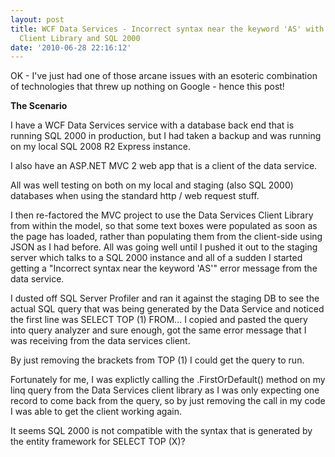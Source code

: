 ```yaml
---
layout: post
title: WCF Data Services - Incorrect syntax near the keyword 'AS' with the Data Services
  Client Library and SQL 2000
date: '2010-06-28 22:16:12'
---
```


OK - I've just had one of those arcane issues with an esoteric combination of technologies that threw up nothing on Google - hence this post!

<strong>The Scenario</strong>

I have a WCF Data Services service with a database back end that is running SQL 2000 in production, but I had taken a backup and was running on my local SQL 2008 R2 Express instance. 

I also have an ASP.NET MVC 2 web app that is a client of the data service.

All was well testing on both on my local and staging (also SQL 2000) databases when using the standard http / web request stuff.

I then re-factored the MVC project to use the Data Services Client Library from within the model, so that some text boxes were populated as soon as the page has loaded, rather than populating them from the client-side using JSON as I had before. All was going well until I pushed it out to the staging server which talks to a SQL 2000 instance and all of a sudden I started getting a "Incorrect syntax near the keyword 'AS'" error message from the data service. 

I dusted off SQL Server Profiler and ran it against the staging DB to see the actual SQL query that was being generated by the Data Service and noticed the first line was SELECT TOP (1) FROM... I copied and pasted the query into query analyzer and sure enough, got the same error message that I was receiving from the data services client.

By just removing the brackets from TOP (1) I could get the query to run.

Fortunately for me, I was explictly calling the .FirstOrDefault() method on my linq query from the Data Services client library as I was only expecting one record to come back from the query, so by just removing the call in my code I was able to get the client working again.

It seems SQL 2000 is not compatible with the syntax that is generated by the entity framework for SELECT TOP (X)? 